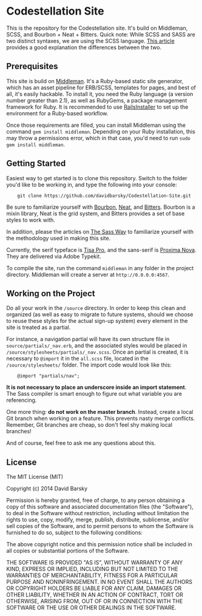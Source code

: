 # Codestellation Site #

This is the repository for the Codestellation site. It's build on Middleman, SCSS, and Bourbon + Neat + Bitters. Quick note: While SCSS and SASS are two distinct syntaxes, we are using the SCSS language. [This article](http://thesassway.com/editorial/sass-vs-scss-which-syntax-is-better) provides a good explanation the differences between the two.

## Prerequisites ##

This site is build on [Middleman](http://middlemanapp.com). It's a Ruby-based static site generator, which has an asset pipeline for ERB/SCSS, templates for pages, and best of all, it's easily hackable. To install it, you need the Ruby language (a version number greater than 2.1), as well as RubyGems, a package management framework for Ruby. It is recommended to use [RailsInstaller](http://railsinstaller.org/en) to set up the environment for a Ruby-based workflow.

Once those requirements are filled, you can install Middleman using the command `gem install middleman`. Depending on your Ruby installation, this may throw a permissions error, which in that case, you'd need to run `sudo gem install middleman`.

## Getting Started ##

Easiest way to get started is to clone this repository. Switch to the folder you'd like to be working in, and type the following into your console:

		git clone https://github.com/davidbarsky/Codestellation-Site.git
		
Be sure to familiarize yourself with [Bourbon](bourbon.io), [Neat](neat.bourbon.io), and [Bitters](bitters.bourbon.io). Bourbon is a mixin library, Neat is the grid system, and Bitters provides a set of base styles to work with.

In addition, please the articles on [The Sass Way](http://thesassway.com) to familiarize yourself with the methodology used in making this site.

Currently, the serif typeface is [Tisa Pro](https://typekit.com/fonts/ff-tisa-web-pro), and the sans-serif is [Proxima Nova](https://typekit.com/fonts/proxima-nova). They are delivered via Adobe Typekit.

To compile the site, run the command `middleman` in any folder in the project directory. Middleman will create a server at `http://0.0.0.0:4567`.

## Working on the Project		

Do all your work in the `/source` directory. In order to keep this clean and organized (as well as easy to migrate to future systems, should we choose to reuse these styles for the actual sign-up system) every element in the site is treated as a partial. 

For instance, a navigation partial will have its own structure file in `source/partials/_nav.erb`, and the associated styles would be placed in `/source/stylesheets/partials/_nav.scss`. Once an partial is created, it is necessary to `@import` it in the `all.scss` file, located in the `/source/stylesheets/` folder. The import code would look like this: 

		@import "partials/nav";

**It is not necessary to place an underscore inside an import statement**. The Sass compiler is smart enough to figure out what variable you are referencing.

One more thing: **do not work on the master branch**. Instead, create a local Git branch when working on a feature. This prevents nasty merge conflicts. Remember, Git branches are cheap, so don't feel shy making local branches!

And of course, feel free to ask me any questions about this.

## License ##

The MIT License (MIT)

Copyright (c) 2014 David Barsky

Permission is hereby granted, free of charge, to any person obtaining a copy
of this software and associated documentation files (the "Software"), to deal
in the Software without restriction, including without limitation the rights
to use, copy, modify, merge, publish, distribute, sublicense, and/or sell
copies of the Software, and to permit persons to whom the Software is
furnished to do so, subject to the following conditions:

The above copyright notice and this permission notice shall be included in all
copies or substantial portions of the Software.

THE SOFTWARE IS PROVIDED "AS IS", WITHOUT WARRANTY OF ANY KIND, EXPRESS OR
IMPLIED, INCLUDING BUT NOT LIMITED TO THE WARRANTIES OF MERCHANTABILITY,
FITNESS FOR A PARTICULAR PURPOSE AND NONINFRINGEMENT. IN NO EVENT SHALL THE
AUTHORS OR COPYRIGHT HOLDERS BE LIABLE FOR ANY CLAIM, DAMAGES OR OTHER
LIABILITY, WHETHER IN AN ACTION OF CONTRACT, TORT OR OTHERWISE, ARISING FROM,
OUT OF OR IN CONNECTION WITH THE SOFTWARE OR THE USE OR OTHER DEALINGS IN THE
SOFTWARE.
